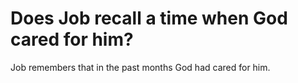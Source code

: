 # Does Job recall a time when God cared for him?

Job remembers that in the past months God had cared for him.
